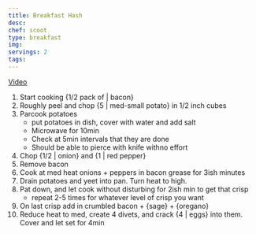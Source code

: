 ```yaml
---
title: Breakfast Hash
desc:
chef: scoot
type: breakfast
img:
servings: 2
tags:
---
```


[Video](https://www.youtube.com/watch?v=R4kwxiDlKzs)

1. Start cooking {1/2 pack of | bacon}
1. Roughly peel and chop {5 | med-small potato} in 1/2 inch cubes
2. Parcook potatoes
	- put potatoes in dish, cover with water and add salt
	- Microwave for 10min
	- Check at 5min intervals that they are done
	- Should be able to pierce with knife withno effort
3. Chop {1/2 | onion} and {1 | red pepper}
4. Remove bacon
5. Cook at med heat onions + peppers in bacon grease for 3ish minutes
6. Drain potatoes and yeet into pan. Turn heat to high.
7. Pat down, and let cook without disturbing for 2ish min to get that crisp
	- repeat 2-5 times for whatever level of crisp you want
8. On last crisp add in crumbled bacon + {sage} + {oregano}
9. Reduce heat to med, create 4 divets, and crack {4 | eggs} into them. Cover and let set for 4min
